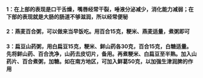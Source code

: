 #### 1：在上部的表现是口干舌燥，嘴唇经常干裂，唾液分泌减少，消化能力减弱；在下部的表现就是大肠的肠道不够滋润，所以经常便秘
#### 2：燕麦百合粥，可以做来当早饭吃。用百合15克，粳米、燕麦适量，煮粥即可
#### 3：扁豆山药粥，用白扁豆15克，粳米、鲜山药各30克，百合15克，白糖适量。先将鲜山药、百合洗净，山药去皮切片，备用。再煮粳米、白扁豆至半熟。加入山药片、百合煮粥，加糖。如在南方地区，可加入鲜葛50克，以加强生津润脾的作用
